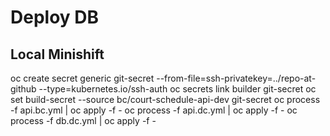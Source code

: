 # Deploy DB

## Local Minishift

oc create secret generic git-secret --from-file=ssh-privatekey=../repo-at-github --type=kubernetes.io/ssh-auth
oc secrets link builder git-secret
oc set build-secret --source bc/court-schedule-api-dev git-secret
oc process -f api.bc.yml | oc apply -f -
oc process -f api.dc.yml | oc apply -f -
oc process -f db.dc.yml | oc apply -f -
